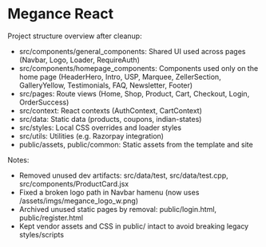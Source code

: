 # Megance React

Project structure overview after cleanup:

- src/components/general_components: Shared UI used across pages (Navbar, Logo, Loader, RequireAuth)
- src/components/homepage_components: Components used only on the home page (HeaderHero, Intro, USP, Marquee, ZellerSection, GalleryYellow, Testimonials, FAQ, Newsletter, Footer)
- src/pages: Route views (Home, Shop, Product, Cart, Checkout, Login, OrderSuccess)
- src/context: React contexts (AuthContext, CartContext)
- src/data: Static data (products, coupons, indian-states)
- src/styles: Local CSS overrides and loader styles
- src/utils: Utilities (e.g. Razorpay integration)
- public/assets, public/common: Static assets from the template and site

Notes:

- Removed unused dev artifacts: src/data/test, src/data/test.cpp, src/components/ProductCard.jsx
- Fixed a broken logo path in Navbar hamenu (now uses /assets/imgs/megance_logo_w.png)
- Archived unused static pages by removal: public/login.html, public/register.html
- Kept vendor assets and CSS in public/ intact to avoid breaking legacy styles/scripts
